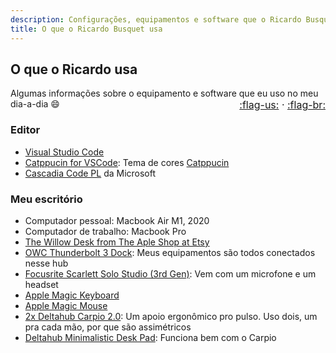 ```yaml
---
description: Configurações, equipamentos e software que o Ricardo Busquet usa
title: O que o Ricardo Busquet usa
---
```

## O que o Ricardo usa
Algumas informações sobre o equipamento e software que eu uso no meu dia-a-dia :smile: <span style="float: right; font-size: medium">[:flag-us:](/en/uses) · [:flag-br:](/pt-br/uses)</span></span>

### Editor

- [Visual Studio Code][vscode]
- [Catppucin for VSCode][color-theme]: Tema de cores [Catppucin][catppucin]
- [Cascadia Code PL][cascadia-code] da Microsoft

### Meu escritório

- Computador pessoal: Macbook Air M1, 2020
- Computador de trabalho: Macbook Pro
- [The Willow Desk from The Aple Shop at Etsy][the-apel-shop]
- [OWC Thunderbolt 3 Dock][owc-thunderbolt]: Meus equipamentos são todos conectados nesse hub
- [Focusrite Scarlett Solo Studio (3rd Gen)][audio-interface]: Vem com um microfone e um headset
- [Apple Magic Keyboard][magic-keyboard]
- [Apple Magic Mouse][magic-mouse]
- [2x Deltahub Carpio 2.0][carpio]: Um apoio ergonômico pro pulso. Uso dois, um pra cada mão, por que são assimétricos
- [Deltahub Minimalistic Desk Pad][deskpad]: Funciona bem com o Carpio


[vscode]: https://code.visualstudio.com/
[color-theme]: https://github.com/catppuccin/vscode
[catppucin]: https://github.com/catppuccin
[cascadia-code]: https://github.com/microsoft/cascadia-code
[the-apel-shop]: https://www.etsy.com/listing/689519292/the-willow-desk-farmhouse-desk-colorful?ref=yr_purchases
[owc-thunderbolt]: https://www.amazon.com/dp/B07JMH6BSY
[audio-interface]: https://www.amazon.com/dp/B07QTDKS59
[magic-keyboard]: https://www.amazon.com/dp/B09BRDXB7N
[magic-mouse]: https://www.amazon.com/dp/B09BRD98T4
[carpio]: https://us.deltahub.io/products/carpio-2
[deskpad]: https://us.deltahub.io/products/minimalistic-desk-pad